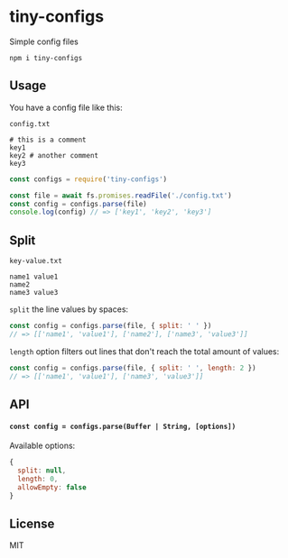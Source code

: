 # tiny-configs

Simple config files

```
npm i tiny-configs
```

## Usage
You have a config file like this:

`config.txt`
```
# this is a comment
key1
key2 # another comment
key3
```

```javascript
const configs = require('tiny-configs')

const file = await fs.promises.readFile('./config.txt')
const config = configs.parse(file)
console.log(config) // => ['key1', 'key2', 'key3']
```

## Split
`key-value.txt`
```
name1 value1
name2
name3 value3
```

`split` the line values by spaces:

```javascript
const config = configs.parse(file, { split: ' ' })
// => [['name1', 'value1'], ['name2'], ['name3', 'value3']]
```

`length` option filters out lines that don't reach the total amount of values:

```javascript
const config = configs.parse(file, { split: ' ', length: 2 })
// => [['name1', 'value1'], ['name3', 'value3']]
```

## API

#### `const config = configs.parse(Buffer | String, [options])`

Available options:
```js
{
  split: null,
  length: 0,
  allowEmpty: false
}
```

## License
MIT
